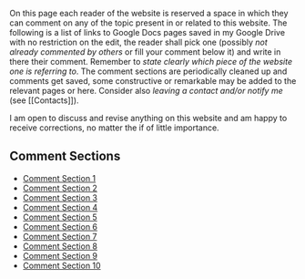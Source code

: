 On this page each reader of the website is reserved a space in which they can comment on any of the topic present in or related to this website. The following is a list of links to Google Docs pages saved in my Google Drive with no restriction on the edit, the reader shall pick one (possibly _not already commented by others_ or fill your comment below it) and write in there their comment. Remember to _state clearly which piece of the website one is referring to_. The comment sections are periodically cleaned up and comments get saved, some constructive or remarkable may be added to the relevant pages or here. Consider also _leaving a contact and/or notify me_ (see [[Contacts]]).

I am open to discuss and revise anything on this website and am happy to receive corrections, no matter the if of little importance.
## Comment Sections
- [Comment Section 1](https://docs.google.com/document/d/143ynyIsMViMkKsquEbDO9C3selFrYjJsiCuBQ1lJKGg/edit)
- [Comment Section 2](https://docs.google.com/document/d/147OdwrCfPk0lAAffHWAAXwxYmGLDQn3Z9MNPGewitYI/edit)
- [Comment Section 3](https://docs.google.com/document/d/14GMzPqpP6VKAUopIIc59ytngMtbnOacuguFrMNYWyIc/edit)
- [Comment Section 4](https://docs.google.com/document/d/14KOdYVdXTwAi0PsQBjLbEQ0D7o-tkVQKJlk3RbZdkSA/edit)
- [Comment Section 5](https://docs.google.com/document/d/15DXgO8vJHs1WKSpYMZm7FUXVPceun8BUFxZ8mWqwHLA/edit)
- [Comment Section 6](https://docs.google.com/document/d/15RyIwwqwXNDPvdWG6jJSCve5AFTMaA13EYUz1gdCzQY/edit)
- [Comment Section 7](https://docs.google.com/document/d/16SI2hR8tRofzNV0OOlC3VMaqEY94Zwm_-1eJpml7wvY/edit)
- [Comment Section 8](https://docs.google.com/document/d/16gduijv7wiwoF3aKZNuETuDf7gtIwZMgERMeQrAElf4/edit)
- [Comment Section 9](https://docs.google.com/document/d/17kkmmS-WiaEdxjXyyNnPeTTkXZ3bncnrjVA1W5BxW70/edit)
- [Comment Section 10](https://docs.google.com/document/d/17n14kVupK1NNb3_8sMa4dKWi8EtmgeOV6uoCEoS-eAE/edit)
